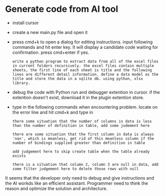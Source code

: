 # Generate code from AI tool

- install cursor
- create a new main.py file and open it
- press cmd+k to open a dialog for editing instructions. input following commands and hit enter key. It will display a candidate code waiting for confirmation. press cmd+enter if yes.
    ```
    write a python program to extract data from all of the excel files in current folders recursively. the excel files contain multiple sheets, the first line of each sheet is title and the following lines are different detail information. define a data model as the title and store the data in a sqlite db. using python, xlsx library.
    ```
- debug the code with Python run and debugger extention in cursor. if the extention doesn't exist, download it in the plugin extention store.
- type in the following commands when encountering problem. locate on the error line and hit cmd+k and type in
    ```
    there some situation that the number of columns in data is less than the number of definition in table, add some judement here
    ```

    ```
    there are some situation that the first column in data is always 'nan', which is meanless, get rid of this meanless column if the number of bindings supplied greater than definition in table
    ```

    ```
    add judgement here to skip create table when the table already exists
    ```

    ```
    there is a situation that column 2, column 3 are null in data, add some filter judgement here to delete those rows with null
    ```

It seems that the developer only need to debug and give instructions and the AI workds like an efficient assistant. Programmer need to think the reason and optimize the solution and architecture.